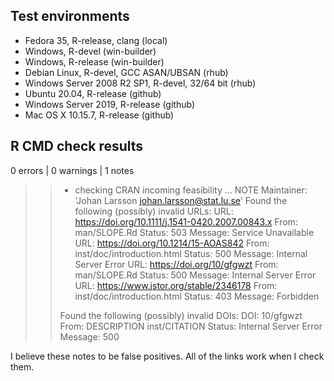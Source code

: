 ## Test environments

* Fedora 35, R-release, clang (local)
* Windows, R-devel (win-builder)
* Windows, R-release (win-builder)
* Debian Linux, R-devel, GCC ASAN/UBSAN (rhub)
* Windows Server 2008 R2 SP1, R-devel, 32/64 bit (rhub)
* Ubuntu 20.04, R-release (github)
* Windows Server 2019, R-release (github)
* Mac OS X 10.15.7, R-release (github)

## R CMD check results

0 errors | 0 warnings | 1 notes

>> * checking CRAN incoming feasibility ... NOTE
>> Maintainer: 'Johan Larsson <johan.larsson@stat.lu.se>'
>> Found the following (possibly) invalid URLs:
>>   URL: https://doi.org/10.1111/j.1541-0420.2007.00843.x
>>     From: man/SLOPE.Rd
>>     Status: 503
>>     Message: Service Unavailable
>>   URL: https://doi.org/10.1214/15-AOAS842
>>     From: inst/doc/introduction.html
>>     Status: 500
>>     Message: Internal Server Error
>>   URL: https://doi.org/10/gfgwzt
>>     From: man/SLOPE.Rd
>>     Status: 500
>>     Message: Internal Server Error
>>   URL: https://www.jstor.org/stable/2346178
>>     From: inst/doc/introduction.html
>>     Status: 403
>>     Message: Forbidden
>> 
>> Found the following (possibly) invalid DOIs:
>>   DOI: 10/gfgwzt
>>     From: DESCRIPTION
>>           inst/CITATION
>>     Status: Internal Server Error
>>     Message: 500

I believe these notes to be false positives. All of the links work when I
check them.
